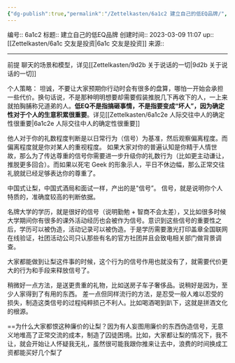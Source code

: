 ```yaml
---
{"dg-publish":true,"permalink":"/Zettelkasten/6a1c2 建立自己的低EQ品牌/","dgPassFrontmatter":true}
---
```


编号:: 6a1c2
标题:: 建立自己的低EQ品牌
创建时间:: 2023-03-09 11:07
up:: [[Zettelkasten/6a1c 交友是投资\|6a1c 交友是投资]]
来源:: 

---
前提
聊天的场景和模型，详见[[Zettelkasten/9d2b 关于说话的一切\|9d2b 关于说话的一切]]

个人策略：
坦诚，不要让大家预期你行动时会有很多的盘算，哪怕一开始会承担一些代价。换句话说，不是那种明明想要却需要假装推脱几下再收下的人，一上来就拍胸脯称兄道弟的人。**低EQ不是指搞砸事情，不是指要变成“坏人”，因为确定性对于个人的生意积累很重要**。详见[[Zettelkasten/6a1c2e 人际交往中人的确定性很重要\|6a1c2e 人际交往中人的确定性很重要]]

他人对于你的礼数程度判断是以日常行为（信号）为基准，然后观察偏离程度。而偏离程度就是你对某人的重视程度。
如果大家对你的普遍认知是你精于人情世故，那么为了传达尊重的信号你需要进一步升级你的礼数行为（比如更主动谦让，推脱更多回合）。而如果以死宅 Geek 的形象示人，平日不休边幅，那么正常交往礼貌就已经足够表达你的尊重了。


中国式让梨，中国式酒局和面试一样，产出的是"信号”。
信号，就是说明你个人特质的，准确度较高的判断依据。

名牌大学的学历，就是很好的信号（说明勤勉 + 智商不会太差），又比如很多时候大学期间你有很多的课外活动经历也会被作为信号。意识到这些信号的重要性之后，学历可以被伪造，活动记录可以被伪造。于是学历需要激光打印盖章全国联网在线验证，社团活动公司只认那些有名的官方社团并且会致电相关部门做背景调查。

大家都能做到让梨这件事的时候，这个行为的信号作用也就没有了，就需要代价更大的行为和手段来释放信号了。

稍微好一点方法，是送更贵重的礼物，比如送房子车子奢侈品。说稍好是因为，至少人家得到了有用的东西。
差一点但同样流行的方法，是忍受一般人难以忍受的损失，制造这类信号的过程纯粹损己不利人。比如喝酒喝到趴下，这就是拼酒文化的根源。

==为什么大家都恨这种廉价的让梨？因为有人妄图用廉价的东西伪造信号，无意义地堆高了正常交流的成本，制造了囚徒困境。比如，大家都让梨的情况下，我不让，就会开始让人怀疑我无礼，虽然很可能我跟你推来让去中，浪费的时间换成工资都能买好几个梨了